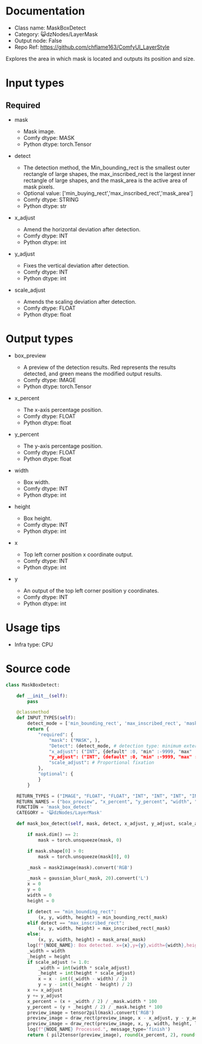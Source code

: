 # Documentation
- Class name: MaskBoxDetect
- Category: 😺dzNodes/LayerMask
- Output node: False
- Repo Ref: https://github.com/chflame163/ComfyUI_LayerStyle

Explores the area in which mask is located and outputs its position and size.

# Input types

## Required

- mask
    - Mask image.
    - Comfy dtype: MASK
    - Python dtype: torch.Tensor

- detect
    - The detection method, the Min_bounding_rect is the smallest outer rectangle of large shapes, the max_inscribed_rect is the largest inner rectangle of large shapes, and the mask_area is the active area of mask pixels.
    - Optional value: ['min_buying_rect','max_inscribed_rect','mask_area']
    - Comfy dtype: STRING
    - Python dtype: str

- x_adjust
    - Amend the horizontal deviation after detection.
    - Comfy dtype: INT
    - Python dtype: int

- y_adjust
    - Fixes the vertical deviation after detection.
    - Comfy dtype: INT
    - Python dtype: int

- scale_adjust
    - Amends the scaling deviation after detection.
    - Comfy dtype: FLOAT
    - Python dtype: float

# Output types

- box_preview
    - A preview of the detection results. Red represents the results detected, and green means the modified output results.
    - Comfy dtype: IMAGE
    - Python dtype: torch.Tensor

- x_percent
    - The x-axis percentage position.
    - Comfy dtype: FLOAT
    - Python dtype: float

- y_percent
    - The y-axis percentage position.
    - Comfy dtype: FLOAT
    - Python dtype: float

- width
    - Box width.
    - Comfy dtype: INT
    - Python dtype: int

- height
    - Box height.
    - Comfy dtype: INT
    - Python dtype: int

- x
    - Top left corner position x coordinate output.
    - Comfy dtype: INT
    - Python dtype: int

- y
    - An output of the top left corner position y coordinates.
    - Comfy dtype: INT
    - Python dtype: int

# Usage tips
- Infra type: CPU

# Source code
```python
class MaskBoxDetect:

    def __init__(self):
        pass

    @classmethod
    def INPUT_TYPES(self):
        detect_mode = ['min_bounding_rect', 'max_inscribed_rect', 'mask_area']
        return {
            "required": {
                "mask": ("MASK", ),
                "Detect": (detect_mode, # detection type: minimum external rectangle/maximum inner rectangle/mass mask area
                "x_adjust": ("INT", {default" :0, "min" :-9999, "max" :9999, "step" ), #xaxalfixes
                "y_adjust": ("INT", {default" :0, "min" :-9999, "max" :9999, "step" ), # y-axis fixation
                "scale_adjust": # Proportional fixation
            },
            "optional": {
            }
        }

    RETURN_TYPES = ("IMAGE", "FLOAT", "FLOAT", "INT", "INT", "INT", "INT",)
    RETURN_NAMES = ("box_preview", "x_percent", "y_percent", "width", "height", "x", "y",)
    FUNCTION = 'mask_box_detect'
    CATEGORY = '😺dzNodes/LayerMask'

    def mask_box_detect(self, mask, detect, x_adjust, y_adjust, scale_adjust):

        if mask.dim() == 2:
            mask = torch.unsqueeze(mask, 0)

        if mask.shape[0] > 0:
            mask = torch.unsqueeze(mask[0], 0)

        _mask = mask2image(mask).convert('RGB')

        _mask = gaussian_blur(_mask, 20).convert('L')
        x = 0
        y = 0
        width = 0
        height = 0

        if detect == "min_bounding_rect":
            (x, y, width, height) = min_bounding_rect(_mask)
        elif detect == "max_inscribed_rect":
            (x, y, width, height) = max_inscribed_rect(_mask)
        else:
            (x, y, width, height) = mask_area(_mask)
        log(f"{NODE_NAME}: Box detected. x={x},y={y},width={width},height={height}")
        _width = width
        _height = height
        if scale_adjust != 1.0:
            _width = int(width * scale_adjust)
            _height = int(height * scale_adjust)
            x = x - int((_width - width) / 2)
            y = y - int((_height - height) / 2)
        x += x_adjust
        y += y_adjust
        x_percent = (x + _width / 2) / _mask.width * 100
        y_percent = (y + _height / 2) / _mask.height * 100
        preview_image = tensor2pil(mask).convert('RGB')
        preview_image = draw_rect(preview_image, x - x_adjust, y - y_adjust, width, height, line_color="#F00000", line_width=int(preview_image.height / 60))
        preview_image = draw_rect(preview_image, x, y, width, height, line_color="#00F000", line_width=int(preview_image.height / 40))
        log(f"{NODE_NAME} Processed.", message_type='finish')
        return ( pil2tensor(preview_image), round(x_percent, 2), round(y_percent, 2), _width, _height, x, y,)
```